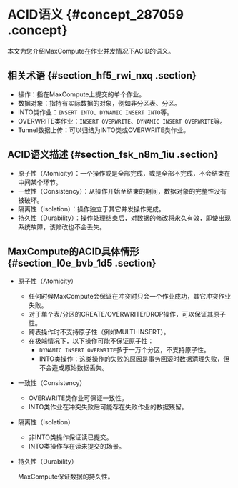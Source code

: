 # ACID语义 {#concept_287059 .concept}

本文为您介绍MaxCompute在作业并发情况下ACID的语义。

## 相关术语 {#section_hf5_rwi_nxq .section}

-   操作：指在MaxCompute上提交的单个作业。
-   数据对象：指持有实际数据的对象，例如非分区表、分区。
-   INTO类作业：`INSERT INTO`、`DYNAMIC INSERT INTO`等。
-   OVERWRITE类作业：`INSERT OVERWRITE`、`DYNAMIC INSERT OVERWRITE`等。
-   Tunnel数据上传：可以归结为INTO类或OVERWRITE类作业。

## ACID语义描述 {#section_fsk_n8m_1iu .section}

-   原子性（Atomicity）：一个操作或是全部完成，或是全部不完成，不会结束在中间某个环节。
-   一致性（Consistency）：从操作开始至结束的期间，数据对象的完整性没有被破坏。
-   隔离性（Isolation）：操作独立于其它并发操作完成。
-   持久性（Durability）：操作处理结束后，对数据的修改将永久有效，即使出现系统故障，该修改也不会丢失。

## MaxCompute的ACID具体情形 {#section_l0e_bvb_1d5 .section}

-   原子性（Atomicity）
    -   任何时候MaxCompute会保证在冲突时只会一个作业成功，其它冲突作业失败。
    -   对于单个表/分区的CREATE/OVERWRITE/DROP操作，可以保证其原子性。
    -   跨表操作时不支持原子性（例如MULTI-INSERT）。
    -   在极端情况下，以下操作可能不保证原子性：
        -   `DYNAMIC INSERT OVERWRITE`多于一万个分区，不支持原子性。
        -   INTO类操作：这类操作的失败的原因是事务回滚时数据清理失败，但不会造成原始数据丢失。
-   一致性（Consistency）
    -   OVERWRITE类作业可保证一致性。
    -   INTO类作业在冲突失败后可能存在失败作业的数据残留。
-   隔离性（Isolation）
    -   非INTO类操作保证读已提交。
    -   INTO类操作存在读未提交的场景。
-   持久性（Durability）

    MaxCompute保证数据的持久性。


